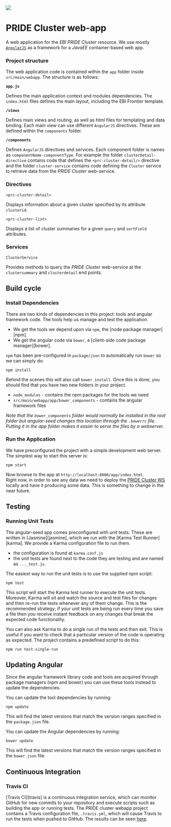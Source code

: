 ![](https://travis-ci.org/PRIDE-Cluster/cluster-web-app.svg?branch=master)

PRIDE Cluster web-app
=====================

A web application for the *EBI PRIDE Cluster* resource. We use mostly [`AngularJS`](https://angularjs.org/) as 
a framework for a *JavaEE* container-based web app.

### Project structure

The web application code is contained within the `app` folder inside `src/main/webapp`. The structure is as follows:

**`app.js`**

Defines the main application context and modules dependencies. The `index.html` files defines the main layout, including
the EBI Frontier template.

**`/views`**

Defines main views and routing, as well as html files for templating and data binding. Each main view can use different
`AngularJS` directives. These are defined within the `components` folder.

**`/components`**

Defines `AngularJS` directives and services. Each component folder is names as `componentName-componentType`. For example
the folder `clusterDetail-directive` contains code that defines the `<prc-cluster-detail/>` directive and the folder
`cluster-service` contains code defining the `Cluster` service to retrieve data from the *PRIDE Cluster* web-service.

### Directives 

`<prc-cluster-detail>`  

Displays information about a given cluster specified by its attribute `clusterid`.  

`<prc-cluster-list>`  

Displays a list of cluster summaries for a given `query` and `sortField` attributes.  
  
### Services 

`ClusterService`  

Provides methods to query the *PRIDE Cluster* web-service at the `clustersummary`  and `clusterdetail` end points.  
 
## Build cycle

### Install Dependencies

There are two kinds of dependencies in this project: tools and angular framework code.  The tools help
us manage and test the application.

* We get the tools we depend upon via `npm`, the [node package manager][npm].
* We get the angular code via `bower`, a [client-side code package manager][bower].

`npm` has been pre-configured in `package/json` to automatically run `bower` so we can simply do:

```
npm install
```

Behind the scenes this will also call `bower install`.  Once this is done, you should find that you have two new
folders in your project.

* `node_modules` - contains the npm packages for the tools we need
* `src/main/webapp/app/bower_components` - contains the angular framework files

*Note that the `bower_components` folder would normally be installed in the root folder but
angular-seed changes this location through the `.bowerrc` file.  Putting it in the app folder makes
it easier to serve the files by a webserver.*

### Run the Application

We have preconfigured the project with a simple development web server.  The simplest way to start
this server is:

```
npm start
```

Now browse to the app at `http://localhost:8000/app/index.html`.  
Right now, in order to see any data we need to deploy the 
[PRIDE Cluster WS](https://github.com/PRIDE-Cluster/cluster-web-service) 
locally and have it producing some data. This is something to change in the 
near future.  

## Testing

### Running Unit Tests

The angular-seed app comes preconfigured with unit tests. These are written in
[Jasmine][jasmine], which we run with the [Karma Test Runner][karma]. We provide a Karma
configuration file to run them.

* the configuration is found at `karma.conf.js`
* the unit tests are found next to the code they are testing and are named as `..._test.js`.

The easiest way to run the unit tests is to use the supplied npm script:

```
npm test
```

This script will start the Karma test runner to execute the unit tests. Moreover, Karma will sit and
watch the source and test files for changes and then re-run the tests whenever any of them change.
This is the recommended strategy; if your unit tests are being run every time you save a file then
you receive instant feedback on any changes that break the expected code functionality.

You can also ask Karma to do a single run of the tests and then exit.  This is useful if you want to
check that a particular version of the code is operating as expected.  The project contains a
predefined script to do this:

```
npm run test-single-run
```

## Updating Angular

Since the angular framework library code and tools are acquired through package managers (npm and
bower) you can use these tools instead to update the dependencies.

You can update the tool dependencies by running:

```
npm update
```

This will find the latest versions that match the version ranges specified in the `package.json` file.

You can update the Angular dependencies by running:

```
bower update
```

This will find the latest versions that match the version ranges specified in the `bower.json` file.


## Continuous Integration

### Travis CI

[Travis CI][travis] is a continuous integration service, which can monitor GitHub for new commits
to your repository and execute scripts such as building the app or running tests. The PRIDE cluster webapp
project contains a Travis configuration file, `.travis.yml`, which will cause Travis to run the
tests when pushed to GitHub. The results can be seen [here](https://travis-ci.org/PRIDE-Cluster/cluster-web-app).
